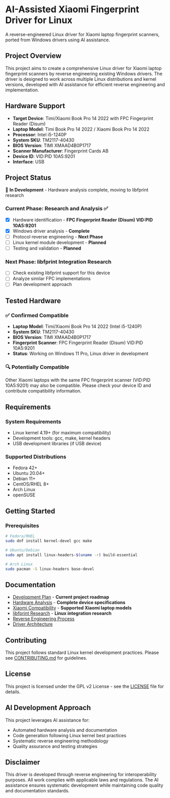 # AI-Assisted Xiaomi Fingerprint Driver for Linux

A reverse-engineered Linux driver for Xiaomi laptop fingerprint scanners, ported from Windows drivers using AI assistance.

## Project Overview

This project aims to create a comprehensive Linux driver for Xiaomi laptop fingerprint scanners by reverse engineering existing Windows drivers. The driver is designed to work across multiple Linux distributions and kernel versions, developed with AI assistance for efficient reverse engineering and implementation.

## Hardware Support

- **Target Device**: Timi/Xiaomi Book Pro 14 2022 with FPC Fingerprint Reader (Disum)
- **Laptop Model**: Timi Book Pro 14 2022 / Xiaomi Book Pro 14 2022
- **Processor**: Intel i5-1240P
- **System SKU**: TM2117-40430
- **BIOS Version**: TIMI XMAAD4B0P1717
- **Scanner Manufacturer**: Fingerprint Cards AB
- **Device ID**: VID:PID 10A5:9201
- **Interface**: USB

## Project Status

🔄 **In Development** - Hardware analysis complete, moving to libfprint research

### Current Phase: Research and Analysis ✅
- [x] Hardware identification - **FPC Fingerprint Reader (Disum) VID:PID 10A5:9201**
- [x] Windows driver analysis - **Complete**
- [ ] Protocol reverse engineering - **Next Phase**
- [ ] Linux kernel module development - **Planned**
- [ ] Testing and validation - **Planned**

### Next Phase: libfprint Integration Research
- [ ] Check existing libfprint support for this device
- [ ] Analyze similar FPC implementations
- [ ] Plan development approach

## Tested Hardware

### ✅ Confirmed Compatible
- **Laptop Model**: Timi/Xiaomi Book Pro 14 2022 (Intel i5-1240P)
- **System SKU**: TM2117-40430
- **BIOS Version**: TIMI XMAAD4B0P1717
- **Fingerprint Scanner**: FPC Fingerprint Reader (Disum) VID:PID 10A5:9201
- **Status**: Working on Windows 11 Pro, Linux driver in development

### 🔍 Potentially Compatible
Other Xiaomi laptops with the same FPC fingerprint scanner (VID:PID 10A5:9201) may also be compatible. Please check your device ID and contribute compatibility information.

## Requirements

### System Requirements
- Linux kernel 4.19+ (for maximum compatibility)
- Development tools: gcc, make, kernel headers
- USB development libraries (if USB device)

### Supported Distributions
- Fedora 42+
- Ubuntu 20.04+
- Debian 11+
- CentOS/RHEL 8+
- Arch Linux
- openSUSE

## Getting Started

### Prerequisites
```bash
# Fedora/RHEL
sudo dnf install kernel-devel gcc make

# Ubuntu/Debian
sudo apt install linux-headers-$(uname -r) build-essential

# Arch Linux
sudo pacman -S linux-headers base-devel
```

## Documentation

- [Development Plan](docs/development-plan.md) - **Current project roadmap**
- [Hardware Analysis](hardware-analysis/device-analysis.md) - **Complete device specifications**
- [Xiaomi Compatibility](hardware-analysis/xiaomi-compatibility.md) - **Supported Xiaomi laptop models**
- [libfprint Research](hardware-analysis/libfprint-research.md) - **Linux integration research**
- [Reverse Engineering Process](docs/reverse-engineering.md)
- [Driver Architecture](docs/architecture.md)

## Contributing

This project follows standard Linux kernel development practices. Please see [CONTRIBUTING.md](CONTRIBUTING.md) for guidelines.

## License

This project is licensed under the GPL v2 License - see the [LICENSE](LICENSE) file for details.

## AI Development Approach

This project leverages AI assistance for:
- Automated hardware analysis and documentation
- Code generation following Linux kernel best practices
- Systematic reverse engineering methodology
- Quality assurance and testing strategies

## Disclaimer

This driver is developed through reverse engineering for interoperability purposes. All work complies with applicable laws and regulations. The AI assistance ensures systematic development while maintaining code quality and documentation standards.